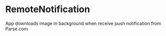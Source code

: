 # RemoteNotification
App downloads image in background when receive push notification from Parse.com
